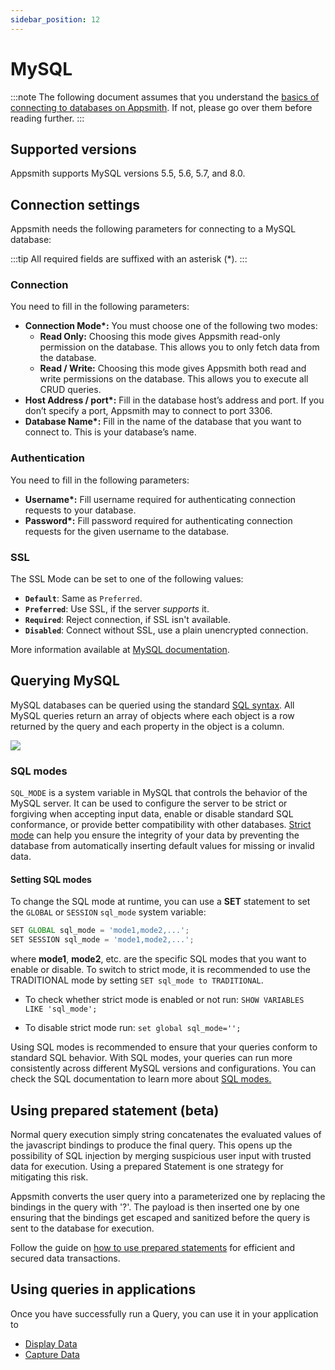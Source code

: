 ```yaml
---
sidebar_position: 12
---
```

# MySQL

:::note
The following document assumes that you understand the [basics of connecting to databases on Appsmith](/core-concepts/connecting-to-data-sources/connecting-to-databases.md#connecting-to-a-database). If not, please go over them before reading further.
:::

## **Supported versions**

Appsmith supports MySQL versions 5.5, 5.6, 5.7, and 8.0.

## Connection settings

Appsmith needs the following parameters for connecting to a MySQL database:

:::tip
All required fields are suffixed with an asterisk (\*).
:::

### **Connection**

You need to fill in the following parameters:

* **Connection Mode\*:** You must choose one of the following two modes:
  * **Read Only:** Choosing this mode gives Appsmith read-only permission on the database. This allows you to only fetch data from the database.
  * **Read / Write:** Choosing this mode gives Appsmith both read and write permissions on the database. This allows you to execute all CRUD queries.
* **Host Address / port\*:** Fill in the database host’s address and port. If you don’t specify a port, Appsmith may to connect to port 3306.
* **Database Name\*:** Fill in the name of the database that you want to connect to. This is your database’s name.

### Authentication

You need to fill in the following parameters:

* **Username\*:** Fill username required for authenticating connection requests to your database.
* **Password\*:** Fill password required for authenticating connection requests for the given username to the database.

### SSL

The SSL Mode can be set to one of the following values:

* **`Default`**: Same as `Preferred`.
* **`Preferred`**: Use SSL, if the server _supports_ it.
* **`Required`**: Reject connection, if SSL isn't available.
* **`Disabled`**: Connect without SSL, use a plain unencrypted connection.

More information available at [MySQL documentation](https://dev.mysql.com/doc/refman/8.0/en/connection-options.html#option\_general\_ssl-mode).

## Querying MySQL

MySQL databases can be queried using the standard [SQL syntax](https://dev.mysql.com/doc/refman/8.0/en/). All MySQL queries return an array of objects where each object is a row returned by the query and each property in the object is a column.

![](/img/postgres.gif)



### SQL modes

```SQL_MODE``` is a system variable in MySQL that controls the behavior of the MySQL server. It can be used to configure the server to be strict or forgiving when accepting input data, enable or disable standard SQL conformance, or provide better compatibility with other databases. [Strict mode](https://dev.mysql.com/doc/refman/8.0/en/sql-mode.html#sql-mode-strict) can help you ensure the integrity of your data by preventing the database from automatically inserting default values for missing or invalid data. 

#### Setting SQL modes

To change the SQL mode at runtime, you can use a **SET** statement to set the `GLOBAL` or `SESSION` ```sql_mode``` system variable:

```js
SET GLOBAL sql_mode = 'mode1,mode2,...';
SET SESSION sql_mode = 'mode1,mode2,...';
```
where **mode1**, **mode2**, etc. are the specific SQL modes that you want to enable or disable. To switch to strict mode, it is recommended to use the TRADITIONAL mode by setting ```SET sql_mode to TRADITIONAL```.

* To check whether strict mode is enabled or not run:
```SHOW VARIABLES LIKE 'sql_mode';```

* To disable strict mode run:
```set global sql_mode='';```

Using SQL modes is recommended to ensure that your queries conform to standard SQL behavior. With SQL modes, your queries can run more consistently across different MySQL versions and configurations. You can check the SQL documentation to learn more about [SQL modes.](https://dev.mysql.com/doc/refman/8.0/en/sql-mode.html)

## Using prepared statement (beta)

Normal query execution simply string concatenates the evaluated values of the javascript bindings to produce the final query. This opens up the possibility of SQL injection by merging suspicious user input with trusted data for execution. Using a prepared Statement is one strategy for mitigating this risk.

Appsmith converts the user query into a parameterized one by replacing the bindings in the query with '?'. The payload is then inserted one by one ensuring that the bindings get escaped and sanitized before the query is sent to the database for execution.

Follow the guide on [how to use prepared statements](/learning-and-resources/how-to-guides/how-to-use-prepared-statements) for efficient and secured data transactions.

## Using queries in applications

Once you have successfully run a Query, you can use it in your application to

* [Display Data](/core-concepts/data-access-and-binding/displaying-data-read/)
* [Capture Data](/core-concepts/data-access-and-binding/capturing-data-write/)
